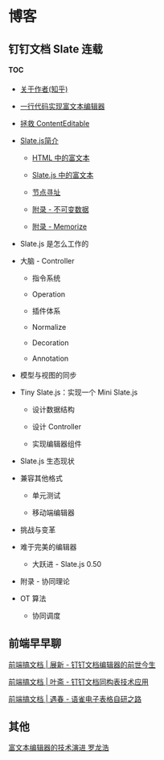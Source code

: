 # 博客

## 钉钉文档 Slate 连载

#### TOC

- [关于作者(知乎)](https://www.zhihu.com/people/dingsuite)

- [一行代码实现富文本编辑器](https://zhuanlan.zhihu.com/p/301221338)

- [拯救 ContentEditable](https://zhuanlan.zhihu.com/p/298101935)

- [Slate.js简介](https://zhuanlan.zhihu.com/p/324209467)

  - [HTML 中的富文本](https://zhuanlan.zhihu.com/p/324332585)
  - [Slate.js 中的富文本](https://zhuanlan.zhihu.com/p/324376115)

  - [节点寻址](https://zhuanlan.zhihu.com/p/336878823)

  - [附录 - 不可变数据](https://zhuanlan.zhihu.com/p/336901066)

  - [附录 - Memorize](https://zhuanlan.zhihu.com/p/337929787)

- Slate.js 是怎么工作的

- 大脑 - Controller

  - 指令系统

  - Operation

  - 插件体系

  - Normalize

  - Decoration

  - Annotation


- 模型与视图的同步

- Tiny Slate.js：实现一个 Mini Slate.js

  - 设计数据结构

  - 设计 Controller

  - 实现编辑器组件


- Slate.js 生态现状

- 兼容其他格式

  - 单元测试
	
  - 移动端编辑器

- 挑战与变革

- 难于完美的编辑器

  - 大跃进 - Slate.js 0.50

- 附录 - 协同理论

- OT 算法

  - 协同调度

## 前端早早聊

[前端搞文档 | 展新 - 钉钉文档编辑器的前世今生](https://www.yuque.com/zaotalk/posts/ftpxn7)

[前端搞文档 | 叶斋 - 钉钉文档同构表技术应用](https://www.yuque.com/zaotalk/posts/gog4ty)

[前端搞文档 | 遇春 - 语雀电子表格自研之路](https://www.yuque.com/zaotalk/posts/utq6nd)

## 其他

[富文本编辑器的技术演进 罗龙浩](https://myslide.cn/slides/21863#)
